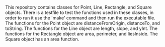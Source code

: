 This repository contains classes for Point, Line, Rectangle, and Square objects. There is a testfile to test the functions used in these classes, in order to run it use the 'make' command and then run the executable file. The functions for the Point object are distanceFromOrigin, distanceTo, and toString. The functions for the Line object are length, slope, and yInt. The functions for the Rectangle object are area, perimeter, and liesInside. The Square object has an area function.

